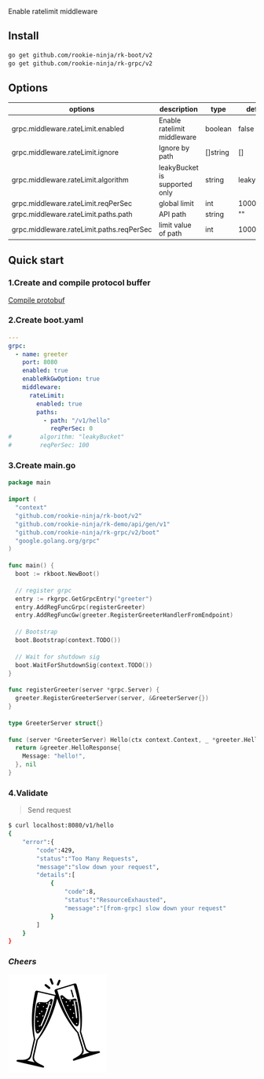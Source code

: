 Enable ratelimit middleware

## Install
```bash
go get github.com/rookie-ninja/rk-boot/v2
go get github.com/rookie-ninja/rk-grpc/v2
```

## Options
| options                     | description                        | type     | default |
|------------------------------------------|-------------------------------|----------|-------------|
| grpc.middleware.rateLimit.enabled         | Enable ratelimit middleware   | boolean  | false       |
| grpc.middleware.rateLimit.ignore  | Ignore by path                | []string | []    |
| grpc.middleware.rateLimit.algorithm       | leakyBucket is supported only | string   | leakyBucket |
| grpc.middleware.rateLimit.reqPerSec       | global limit                  | int      | 1000000     |
| grpc.middleware.rateLimit.paths.path      | API path                      | string   | ""          |
| grpc.middleware.rateLimit.paths.reqPerSec | limit value of path           | int      | 1000000     |

## Quick start
### 1.Create and compile protocol buffer
[Compile protobuf](../buf)

### 2.Create boot.yaml
```yaml
---
grpc:
  - name: greeter
    port: 8080
    enabled: true
    enableRkGwOption: true
    middleware:
      rateLimit:
        enabled: true
        paths:
          - path: "/v1/hello"
            reqPerSec: 0
#        algorithm: "leakyBucket"
#        reqPerSec: 100
```

### 3.Create main.go
```go
package main

import (
  "context"
  "github.com/rookie-ninja/rk-boot/v2"
  "github.com/rookie-ninja/rk-demo/api/gen/v1"
  "github.com/rookie-ninja/rk-grpc/v2/boot"
  "google.golang.org/grpc"
)

func main() {
  boot := rkboot.NewBoot()

  // register grpc
  entry := rkgrpc.GetGrpcEntry("greeter")
  entry.AddRegFuncGrpc(registerGreeter)
  entry.AddRegFuncGw(greeter.RegisterGreeterHandlerFromEndpoint)

  // Bootstrap
  boot.Bootstrap(context.TODO())

  // Wait for shutdown sig
  boot.WaitForShutdownSig(context.TODO())
}

func registerGreeter(server *grpc.Server) {
  greeter.RegisterGreeterServer(server, &GreeterServer{})
}

type GreeterServer struct{}

func (server *GreeterServer) Hello(ctx context.Context, _ *greeter.HelloRequest) (*greeter.HelloResponse, error) {
  return &greeter.HelloResponse{
    Message: "hello!",
  }, nil
}
```

### 4.Validate
> Send request

```bash
$ curl localhost:8080/v1/hello
{
    "error":{
        "code":429,
        "status":"Too Many Requests",
        "message":"slow down your request",
        "details":[
            {
                "code":8,
                "status":"ResourceExhausted",
                "message":"[from-grpc] slow down your request"
            }
        ]
    }
}
```

### _**Cheers**_
![](../../../../img/user-guide/cheers.png)